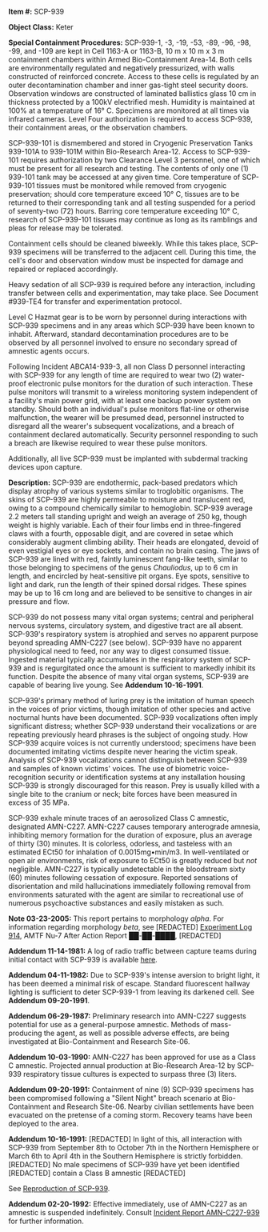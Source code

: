 **Item #:** SCP-939

**Object Class:** Keter

**Special Containment Procedures:** SCP-939-1, -3, -19, -53, -89, -96, -98, -99, and -109 are kept in Cell 1163-A or 1163-B, 10 m x 10 m x 3 m containment chambers within Armed Bio-Containment Area-14. Both cells are environmentally regulated and negatively pressurized, with walls constructed of reinforced concrete. Access to these cells is regulated by an outer decontamination chamber and inner gas-tight steel security doors. Observation windows are constructed of laminated ballistics glass 10 cm in thickness protected by a 100kV electrified mesh. Humidity is maintained at 100% at a temperature of 16° C. Specimens are monitored at all times via infrared cameras. Level Four authorization is required to access SCP-939, their containment areas, or the observation chambers.

SCP-939-101 is dismembered and stored in Cryogenic Preservation Tanks 939-101A to 939-101M within Bio-Research Area-12. Access to SCP-939-101 requires authorization by two Clearance Level 3 personnel, one of which must be present for all research and testing. The contents of only one (1) 939-101 tank may be accessed at any given time. Core temperature of SCP-939-101 tissues must be monitored while removed from cryogenic preservation; should core temperature exceed 10° C, tissues are to be returned to their corresponding tank and all testing suspended for a period of seventy-two (72) hours. Barring core temperature exceeding 10° C, research of SCP-939-101 tissues may continue as long as its ramblings and pleas for release may be tolerated.

Containment cells should be cleaned biweekly. While this takes place, SCP-939 specimens will be transferred to the adjacent cell. During this time, the cell's door and observation window must be inspected for damage and repaired or replaced accordingly.

Heavy sedation of all SCP-939 is required before any interaction, including transfer between cells and experimentation, may take place. See Document #939-TE4 for transfer and experimentation protocol.

Level C Hazmat gear is to be worn by personnel during interactions with SCP-939 specimens and in any areas which SCP-939 have been known to inhabit. Afterward, standard decontamination procedures are to be observed by all personnel involved to ensure no secondary spread of amnestic agents occurs.

Following Incident ABCA14-939-3, all non Class D personnel interacting with SCP-939 for any length of time are required to wear two (2) water-proof electronic pulse monitors for the duration of such interaction. These pulse monitors will transmit to a wireless monitoring system independent of a facility's main power grid, with at least one backup power system on standby. Should both an individual's pulse monitors flat-line or otherwise malfunction, the wearer will be presumed dead, personnel instructed to disregard all the wearer's subsequent vocalizations, and a breach of containment declared automatically. Security personnel responding to such a breach are likewise required to wear these pulse monitors.

Additionally, all live SCP-939 must be implanted with subdermal tracking devices upon capture.

**Description:** SCP-939 are endothermic, pack-based predators which display atrophy of various systems similar to troglobitic organisms. The skins of SCP-939 are highly permeable to moisture and translucent red, owing to a compound chemically similar to hemoglobin. SCP-939 average 2.2 meters tall standing upright and weigh an average of 250 kg, though weight is highly variable. Each of their four limbs end in three-fingered claws with a fourth, opposable digit, and are covered in setae which considerably augment climbing ability. Their heads are elongated, devoid of even vestigial eyes or eye sockets, and contain no brain casing. The jaws of SCP-939 are lined with red, faintly luminescent fang-like teeth, similar to those belonging to specimens of the genus _Chauliodus_, up to 6 cm in length, and encircled by heat-sensitive pit organs. Eye spots, sensitive to light and dark, run the length of their spined dorsal ridges. These spines may be up to 16 cm long and are believed to be sensitive to changes in air pressure and flow.

SCP-939 do not possess many vital organ systems; central and peripheral nervous systems, circulatory system, and digestive tract are all absent. SCP-939's respiratory system is atrophied and serves no apparent purpose beyond spreading AMN-C227 (see below). SCP-939 have no apparent physiological need to feed, nor any way to digest consumed tissue. Ingested material typically accumulates in the respiratory system of SCP-939 and is regurgitated once the amount is sufficient to markedly inhibit its function. Despite the absence of many vital organ systems, SCP-939 are capable of bearing live young. See **Addendum 10-16-1991**.

SCP-939's primary method of luring prey is the imitation of human speech in the voices of prior victims, though imitation of other species and active nocturnal hunts have been documented. SCP-939 vocalizations often imply significant distress; whether SCP-939 understand their vocalizations or are repeating previously heard phrases is the subject of ongoing study. How SCP-939 acquire voices is not currently understood; specimens have been documented imitating victims despite never hearing the victim speak. Analysis of SCP-939 vocalizations cannot distinguish between SCP-939 and samples of known victims' voices. The use of biometric voice-recognition security or identification systems at any installation housing SCP-939 is strongly discouraged for this reason. Prey is usually killed with a single bite to the cranium or neck; bite forces have been measured in excess of 35 MPa.

SCP-939 exhale minute traces of an aerosolized Class C amnestic, designated AMN-C227. AMN-C227 causes temporary anterograde amnesia, inhibiting memory formation for the duration of exposure, plus an average of thirty (30) minutes. It is colorless, odorless, and tasteless with an estimated ECt50 for inhalation of 0.0015mg•min/m3. In well-ventilated or open air environments, risk of exposure to ECt50 is greatly reduced but _not_ negligible. AMN-C227 is typically undetectable in the bloodstream sixty (60) minutes following cessation of exposure. Reported sensations of disorientation and mild hallucinations immediately following removal from environments saturated with the agent are similar to recreational use of numerous psychoactive substances and easily mistaken as such.

**Note 03-23-2005:** This report pertains to morphology _alpha_. For information regarding morphology _beta_, see \[REDACTED\] [Experiment Log 914](/experiment-log-914#SCP-939), AMTF Nu-7 After Action Report ██-██-████, \[REDACTED\]

**Addendum 11-14-1981:** A log of radio traffic between capture teams during initial contact with SCP-939 is available [here](/initial-contact-log-scp-939).

**Addendum 04-11-1982:** Due to SCP-939's intense aversion to bright light, it has been deemed a minimal risk of escape. Standard fluorescent hallway lighting is sufficient to deter SCP-939-1 from leaving its darkened cell. See **Addendum 09-20-1991**.

**Addendum 06-29-1987:** Preliminary research into AMN-C227 suggests potential for use as a general-purpose amnestic. Methods of mass-producing the agent, as well as possible adverse effects, are being investigated at Bio-Containment and Research Site-06.

**Addendum 10-03-1990:** AMN-C227 has been approved for use as a Class C amnestic. Projected annual production at Bio-Research Area-12 by SCP-939 respiratory tissue cultures is expected to surpass three (3) liters.

**Addendum 09-20-1991:** Containment of nine (9) SCP-939 specimens has been compromised following a "Silent Night" breach scenario at Bio-Containment and Research Site-06. Nearby civilian settlements have been evacuated on the pretense of a coming storm. Recovery teams have been deployed to the area.

**Addendum 10-16-1991:** \[REDACTED\] In light of this, all interaction with SCP-939 from September 8th to October 7th in the Northern Hemisphere or March 6th to April 4th in the Southern Hemisphere is strictly forbidden. \[REDACTED\] No male specimens of SCP-939 have yet been identified \[REDACTED\] contain a Class B amnestic \[REDACTED\]

See [Reproduction of SCP-939](/reproduction-of-scp-939).

**Addendum 02-20-1992:** Effective immediately, use of AMN-C227 as an amnestic is suspended indefinitely. Consult [Incident Report AMN-C227-939](/incident-report-amn-c227-939) for further information.